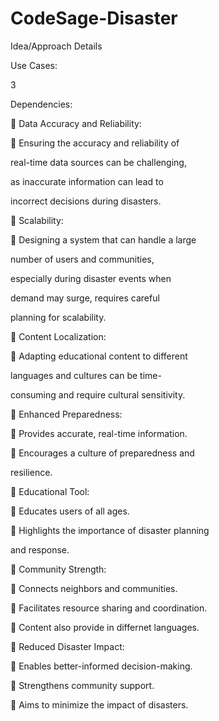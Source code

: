 # CodeSage-Disaster
Idea/Approach Details

Use Cases:

3

Dependencies: 

 Data Accuracy and Reliability:

 Ensuring the accuracy and reliability of 

real-time data sources can be challenging, 

as inaccurate information can lead to 

incorrect decisions during disasters.

 Scalability:

 Designing a system that can handle a large 

number of users and communities, 

especially during disaster events when 

demand may surge, requires careful 

planning for scalability.

 Content Localization:

 Adapting educational content to different 

languages and cultures can be time-

consuming and require cultural sensitivity.

 Enhanced Preparedness:

 Provides accurate, real-time information.

 Encourages a culture of preparedness and 

resilience.

 Educational Tool:

 Educates users of all ages.

 Highlights the importance of disaster planning 

and response.

 Community Strength:

 Connects neighbors and communities.

 Facilitates resource sharing and coordination.

 Content also provide in differnet languages.

 Reduced Disaster Impact:

 Enables better-informed decision-making.

 Strengthens community support.

 Aims to minimize the impact of disasters.
